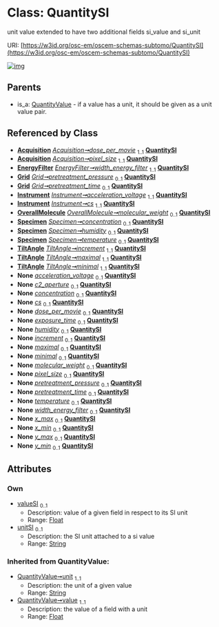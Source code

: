 
# Class: QuantitySI

unit value extended to have two additional fields si_value and si_unit

URI: [https://w3id.org/osc-em/oscem-schemas-subtomo/QuantitySI](https://w3id.org/osc-em/oscem-schemas-subtomo/QuantitySI)


[![img](https://yuml.me/diagram/nofunky;dir:TB/class/[TiltAngle],[Specimen],[QuantityValue],[Acquisition]++-%20dose_per_movie%201..1>[QuantitySI&#124;valueSI:float%20%3F;unitSI:string%20%3F;unit(i):string;value(i):float],[Acquisition]++-%20pixel_size%201..1>[QuantitySI],[EnergyFilter]++-%20width_energy_filter%201..1>[QuantitySI],[Grid]++-%20pretreatment_pressure%200..1>[QuantitySI],[Grid]++-%20pretreatment_time%200..1>[QuantitySI],[Instrument]++-%20acceleration_voltage%201..1>[QuantitySI],[Instrument]++-%20cs%201..1>[QuantitySI],[OverallMolecule]++-%20molecular_weight%200..1>[QuantitySI],[Specimen]++-%20concentration%200..1>[QuantitySI],[Specimen]++-%20humidity%200..1>[QuantitySI],[Specimen]++-%20temperature%200..1>[QuantitySI],[TiltAngle]++-%20increment%201..1>[QuantitySI],[TiltAngle]++-%20maximal%201..1>[QuantitySI],[TiltAngle]++-%20minimal%201..1>[QuantitySI],[Instrument]++-%20acceleration_voltage(i)%200..1>[QuantitySI],[Instrument]++-%20c2_aperture%200..1>[QuantitySI],[Specimen]++-%20concentration(i)%200..1>[QuantitySI],[Instrument]++-%20cs(i)%200..1>[QuantitySI],[Acquisition]++-%20dose_per_movie(i)%200..1>[QuantitySI],[Acquisition]++-%20exposure_time%200..1>[QuantitySI],[Specimen]++-%20humidity(i)%200..1>[QuantitySI],[Series]++-%20increment%200..1>[QuantitySI],[Range]++-%20maximal%200..1>[QuantitySI],[Range]++-%20minimal%200..1>[QuantitySI],[OverallMolecule]++-%20molecular_weight(i)%200..1>[QuantitySI],[Acquisition]++-%20pixel_size(i)%200..1>[QuantitySI],[Grid]++-%20pretreatment_pressure(i)%200..1>[QuantitySI],[Grid]++-%20pretreatment_time(i)%200..1>[QuantitySI],[Specimen]++-%20temperature(i)%200..1>[QuantitySI],[EnergyFilter]++-%20width_energy_filter(i)%200..1>[QuantitySI],[BoundingBox2D]++-%20x_max%200..1>[QuantitySI],[BoundingBox2D]++-%20x_min%200..1>[QuantitySI],[BoundingBox2D]++-%20y_max%200..1>[QuantitySI],[BoundingBox2D]++-%20y_min%200..1>[QuantitySI],[QuantityValue]^-[QuantitySI],[Series],[Range],[OverallMolecule],[Instrument],[Grid],[EnergyFilter],[BoundingBox2D],[Acquisition])](https://yuml.me/diagram/nofunky;dir:TB/class/[TiltAngle],[Specimen],[QuantityValue],[Acquisition]++-%20dose_per_movie%201..1>[QuantitySI&#124;valueSI:float%20%3F;unitSI:string%20%3F;unit(i):string;value(i):float],[Acquisition]++-%20pixel_size%201..1>[QuantitySI],[EnergyFilter]++-%20width_energy_filter%201..1>[QuantitySI],[Grid]++-%20pretreatment_pressure%200..1>[QuantitySI],[Grid]++-%20pretreatment_time%200..1>[QuantitySI],[Instrument]++-%20acceleration_voltage%201..1>[QuantitySI],[Instrument]++-%20cs%201..1>[QuantitySI],[OverallMolecule]++-%20molecular_weight%200..1>[QuantitySI],[Specimen]++-%20concentration%200..1>[QuantitySI],[Specimen]++-%20humidity%200..1>[QuantitySI],[Specimen]++-%20temperature%200..1>[QuantitySI],[TiltAngle]++-%20increment%201..1>[QuantitySI],[TiltAngle]++-%20maximal%201..1>[QuantitySI],[TiltAngle]++-%20minimal%201..1>[QuantitySI],[Instrument]++-%20acceleration_voltage(i)%200..1>[QuantitySI],[Instrument]++-%20c2_aperture%200..1>[QuantitySI],[Specimen]++-%20concentration(i)%200..1>[QuantitySI],[Instrument]++-%20cs(i)%200..1>[QuantitySI],[Acquisition]++-%20dose_per_movie(i)%200..1>[QuantitySI],[Acquisition]++-%20exposure_time%200..1>[QuantitySI],[Specimen]++-%20humidity(i)%200..1>[QuantitySI],[Series]++-%20increment%200..1>[QuantitySI],[Range]++-%20maximal%200..1>[QuantitySI],[Range]++-%20minimal%200..1>[QuantitySI],[OverallMolecule]++-%20molecular_weight(i)%200..1>[QuantitySI],[Acquisition]++-%20pixel_size(i)%200..1>[QuantitySI],[Grid]++-%20pretreatment_pressure(i)%200..1>[QuantitySI],[Grid]++-%20pretreatment_time(i)%200..1>[QuantitySI],[Specimen]++-%20temperature(i)%200..1>[QuantitySI],[EnergyFilter]++-%20width_energy_filter(i)%200..1>[QuantitySI],[BoundingBox2D]++-%20x_max%200..1>[QuantitySI],[BoundingBox2D]++-%20x_min%200..1>[QuantitySI],[BoundingBox2D]++-%20y_max%200..1>[QuantitySI],[BoundingBox2D]++-%20y_min%200..1>[QuantitySI],[QuantityValue]^-[QuantitySI],[Series],[Range],[OverallMolecule],[Instrument],[Grid],[EnergyFilter],[BoundingBox2D],[Acquisition])

## Parents

 *  is_a: [QuantityValue](QuantityValue.md) - if a value has a unit, it should be given as a unit value pair.

## Referenced by Class

 *  **[Acquisition](Acquisition.md)** *[Acquisition➞dose_per_movie](Acquisition_dose_per_movie.md)*  <sub>1..1</sub>  **[QuantitySI](QuantitySI.md)**
 *  **[Acquisition](Acquisition.md)** *[Acquisition➞pixel_size](Acquisition_pixel_size.md)*  <sub>1..1</sub>  **[QuantitySI](QuantitySI.md)**
 *  **[EnergyFilter](EnergyFilter.md)** *[EnergyFilter➞width_energy_filter](EnergyFilter_width_energy_filter.md)*  <sub>1..1</sub>  **[QuantitySI](QuantitySI.md)**
 *  **[Grid](Grid.md)** *[Grid➞pretreatment_pressure](Grid_pretreatment_pressure.md)*  <sub>0..1</sub>  **[QuantitySI](QuantitySI.md)**
 *  **[Grid](Grid.md)** *[Grid➞pretreatment_time](Grid_pretreatment_time.md)*  <sub>0..1</sub>  **[QuantitySI](QuantitySI.md)**
 *  **[Instrument](Instrument.md)** *[Instrument➞acceleration_voltage](Instrument_acceleration_voltage.md)*  <sub>1..1</sub>  **[QuantitySI](QuantitySI.md)**
 *  **[Instrument](Instrument.md)** *[Instrument➞cs](Instrument_cs.md)*  <sub>1..1</sub>  **[QuantitySI](QuantitySI.md)**
 *  **[OverallMolecule](OverallMolecule.md)** *[OverallMolecule➞molecular_weight](OverallMolecule_molecular_weight.md)*  <sub>0..1</sub>  **[QuantitySI](QuantitySI.md)**
 *  **[Specimen](Specimen.md)** *[Specimen➞concentration](Specimen_concentration.md)*  <sub>0..1</sub>  **[QuantitySI](QuantitySI.md)**
 *  **[Specimen](Specimen.md)** *[Specimen➞humidity](Specimen_humidity.md)*  <sub>0..1</sub>  **[QuantitySI](QuantitySI.md)**
 *  **[Specimen](Specimen.md)** *[Specimen➞temperature](Specimen_temperature.md)*  <sub>0..1</sub>  **[QuantitySI](QuantitySI.md)**
 *  **[TiltAngle](TiltAngle.md)** *[TiltAngle➞increment](TiltAngle_increment.md)*  <sub>1..1</sub>  **[QuantitySI](QuantitySI.md)**
 *  **[TiltAngle](TiltAngle.md)** *[TiltAngle➞maximal](TiltAngle_maximal.md)*  <sub>1..1</sub>  **[QuantitySI](QuantitySI.md)**
 *  **[TiltAngle](TiltAngle.md)** *[TiltAngle➞minimal](TiltAngle_minimal.md)*  <sub>1..1</sub>  **[QuantitySI](QuantitySI.md)**
 *  **None** *[acceleration_voltage](acceleration_voltage.md)*  <sub>0..1</sub>  **[QuantitySI](QuantitySI.md)**
 *  **None** *[c2_aperture](c2_aperture.md)*  <sub>0..1</sub>  **[QuantitySI](QuantitySI.md)**
 *  **None** *[concentration](concentration.md)*  <sub>0..1</sub>  **[QuantitySI](QuantitySI.md)**
 *  **None** *[cs](cs.md)*  <sub>0..1</sub>  **[QuantitySI](QuantitySI.md)**
 *  **None** *[dose_per_movie](dose_per_movie.md)*  <sub>0..1</sub>  **[QuantitySI](QuantitySI.md)**
 *  **None** *[exposure_time](exposure_time.md)*  <sub>0..1</sub>  **[QuantitySI](QuantitySI.md)**
 *  **None** *[humidity](humidity.md)*  <sub>0..1</sub>  **[QuantitySI](QuantitySI.md)**
 *  **None** *[increment](increment.md)*  <sub>0..1</sub>  **[QuantitySI](QuantitySI.md)**
 *  **None** *[maximal](maximal.md)*  <sub>0..1</sub>  **[QuantitySI](QuantitySI.md)**
 *  **None** *[minimal](minimal.md)*  <sub>0..1</sub>  **[QuantitySI](QuantitySI.md)**
 *  **None** *[molecular_weight](molecular_weight.md)*  <sub>0..1</sub>  **[QuantitySI](QuantitySI.md)**
 *  **None** *[pixel_size](pixel_size.md)*  <sub>0..1</sub>  **[QuantitySI](QuantitySI.md)**
 *  **None** *[pretreatment_pressure](pretreatment_pressure.md)*  <sub>0..1</sub>  **[QuantitySI](QuantitySI.md)**
 *  **None** *[pretreatment_time](pretreatment_time.md)*  <sub>0..1</sub>  **[QuantitySI](QuantitySI.md)**
 *  **None** *[temperature](temperature.md)*  <sub>0..1</sub>  **[QuantitySI](QuantitySI.md)**
 *  **None** *[width_energy_filter](width_energy_filter.md)*  <sub>0..1</sub>  **[QuantitySI](QuantitySI.md)**
 *  **None** *[x_max](x_max.md)*  <sub>0..1</sub>  **[QuantitySI](QuantitySI.md)**
 *  **None** *[x_min](x_min.md)*  <sub>0..1</sub>  **[QuantitySI](QuantitySI.md)**
 *  **None** *[y_max](y_max.md)*  <sub>0..1</sub>  **[QuantitySI](QuantitySI.md)**
 *  **None** *[y_min](y_min.md)*  <sub>0..1</sub>  **[QuantitySI](QuantitySI.md)**

## Attributes


### Own

 * [valueSI](valueSI.md)  <sub>0..1</sub>
     * Description: value of a given field in respect to its SI unit
     * Range: [Float](types/Float.md)
 * [unitSI](unitSI.md)  <sub>0..1</sub>
     * Description: the SI unit attached to a si value
     * Range: [String](types/String.md)

### Inherited from QuantityValue:

 * [QuantityValue➞unit](QuantityValue_unit.md)  <sub>1..1</sub>
     * Description: the unit of a given value
     * Range: [String](types/String.md)
 * [QuantityValue➞value](QuantityValue_value.md)  <sub>1..1</sub>
     * Description: the value of a field with a unit
     * Range: [Float](types/Float.md)
